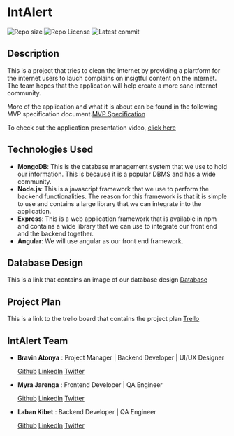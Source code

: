 # IntAlert
![Repo size](https://img.shields.io/github/repo-size/atonya-bravin/IntAlert )
![Repo License](https://img.shields.io/github/license/atonya-bravin/IntAlert.svg)
![Latest commit](https://img.shields.io/github/last-commit/atonya-bravin/IntAlert?style=round-square)

## Description
This is a project that tries to clean the internet by providing a plartform for the internet users to lauch complains on insigtful content on the internet. The team hopes that the application will help create a more sane internet community.
  
More of the application and what it is about can be found in the following MVP specification document.[MVP Specification](https://docs.google.com/document/d/160kL2PhBtR04XI3Ld43sVryWOufKo7ap92WccFlLJVo/edit)

To check out the application presentation video, [click here](https://drive.google.com/file/d/11Uc1C9pvNzIdjXH8DDTi_U_jD5gLNuNL/view?usp=sharing) 


## Technologies Used
- **MongoDB**: This is the  database management system that we use to hold our information. This is because it is a popular DBMS and has a wide community.
- **Node.js**: This is a javascript framework that we use to perform the backend functionalities. The reason for this framework is that it is simple to use and contains a large library that we can integrate into the application.
- **Express**: This is a web application framework that is available in npm and contains a wide library that we can use to integrate our front end and the backend together.
- **Angular**: We will use angular as our front end framework.

## Database Design
This is a link that contains an image of our database design [Database](https://drive.google.com/file/d/1hYGBjemjRO702wySGdFp0vFcdtDDt_NP/view?usp=sharing)

## Project Plan
This is a link to the trello board that contains the project plan [Trello](https://trello.com/b/bEMg1S6S/intalert)

## IntAlert Team
- **Bravin Atonya** : Project Manager | Backend Developer | UI/UX Designer
  
  [Github](https://github.com/atonya-bravin)    [LinkedIn](https://www.linkedin.com/in/bravin-atonya-71048425a/)    [Twitter](https://twitter.com/bravin_the_Geek)
- **Myra Jarenga** : Frontend Developer | QA Engineer
  
  [Github](https://github.com/myrajarenga)    [LinkedIn](https://www.linkedin.com/in/myra-jarenga/)    [Twitter](https://twitter.com/JarengaMyra)
- **Laban Kibet** : Backend Developer | QA Engineer
  
  [Github](https://github.com/Laban254)    [LinkedIn](https://www.linkedin.com/in/laban-rotich/)    [Twitter](https://twitter.com/labanK_)
